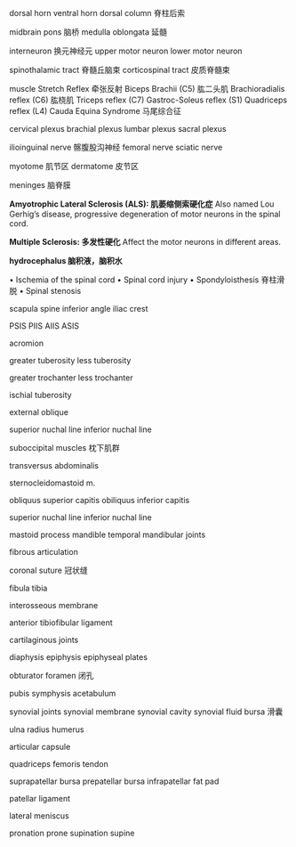 dorsal horn
ventral horn
dorsal column 脊柱后索

midbrain
pons 脑桥
medulla oblongata 延髓

interneuron 换元神经元
upper motor neuron
lower motor neuron

spinothalamic tract 脊髓丘脑束
corticospinal tract 皮质脊髓束

muscle Stretch Reflex 牵张反射
Biceps Brachii (C5) 肱二头肌
Brachioradialis reflex (C6) 肱桡肌
Triceps reflex (C7)
Gastroc-Soleus reflex (S1)
Quadriceps reflex (L4)
Cauda Equina Syndrome 马尾综合征

cervical plexus
brachial plexus
lumbar plexus
sacral plexus

ilioinguinal nerve 髂腹股沟神经
femoral nerve
sciatic nerve

myotome 肌节区
dermatome 皮节区

meninges 脑脊膜

**Amyotrophic Lateral Sclerosis (ALS): 肌萎缩侧索硬化症**
Also named Lou Gerhig’s disease, progressive degeneration of motor neurons in the spinal cord.

**Multiple Sclerosis: 多发性硬化**
Affect the motor neurons in different areas.

**hydrocephalus 脑积液，脑积水**

• Ischemia of the spinal cord
• Spinal cord injury
• Spondyloisthesis 脊柱滑脱
• Spinal stenosis

scapula spine
inferior angle
iliac crest

PSIS
PIIS
AIIS
ASIS

acromion

greater tuberosity
less tuberosity

greater trochanter
less trochanter

ischial tuberosity

external oblique

superior nuchal line
inferior nuchal line

suboccipital muscles 枕下肌群

transversus abdominalis

sternocleidomastoid m.

obliquus superior capitis
obiliquus inferior capitis

superior nuchal line
inferior nuchal line

mastoid process
mandible
temporal mandibular joints

fibrous articulation

coronal suture 冠状缝

fibula
tibia

interosseous membrane

anterior tibiofibular ligament

cartilaginous joints

diaphysis
epiphysis
epiphyseal plates

obturator foramen 闭孔

pubis symphysis
acetabulum

synovial joints
synovial membrane
synovial cavity
synovial fluid
bursa 滑囊

ulna
radius
humerus

articular capsule

quadriceps femoris tendon

suprapatellar bursa
prepatellar bursa
infrapatellar fat pad

patellar ligament

lateral meniscus

pronation
prone
supination
supine
